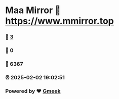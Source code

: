 # Maa Mirror :link: https://www.mmirror.top 
### :page_facing_up: [3](https://www.mmirror.top/tag.html) 
### :speech_balloon: 0 
### :hibiscus: 6367 
### :alarm_clock: 2025-02-02 19:02:51 
### Powered by :heart: [Gmeek](https://github.com/Meekdai/Gmeek)
